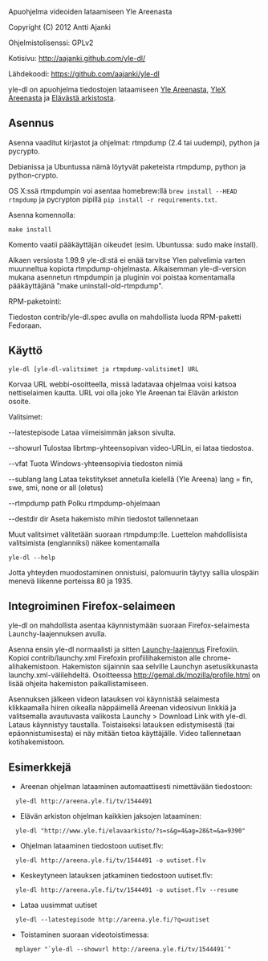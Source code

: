 Apuohjelma videoiden lataamiseen Yle Areenasta

Copyright (C) 2012 Antti Ajanki

Ohjelmistolisenssi: GPLv2

Kotisivu: http://aajanki.github.com/yle-dl/

Lähdekoodi: https://github.com/aajanki/yle-dl

yle-dl on apuohjelma tiedostojen lataamiseen [Yle Areenasta], [YleX Areenasta] ja [Elävästä arkistosta].

[Yle Areenasta]:http://areena.yle.fi/
[YleX Areenasta]:http://ylex.yle.fi/ylex-areena/
[Elävästä arkistosta]:http://www.yle.fi/elavaarkisto/

Asennus
-------

Asenna vaaditut kirjastot ja ohjelmat: rtmpdump (2.4 tai uudempi),
python ja pycrypto.

Debianissa ja Ubuntussa nämä löytyvät paketeista rtmpdump, python ja
python-crypto.

OS X:ssä rtmpdumpin voi asentaa homebrew:llä ``brew install --HEAD
rtmpdump`` ja pycrypton pipillä ``pip install -r requirements.txt``.

Asenna komennolla:

```
make install
```

Komento vaatii pääkäyttäjän oikeudet (esim. Ubuntussa: sudo make
install).

Alkaen versiosta 1.99.9 yle-dl:stä ei enää tarvitse Ylen palvelimia
varten muunneltua kopiota rtmpdump-ohjelmasta. Aikaisemman
yle-dl-version mukana asennetun rtmpdumpin ja pluginin voi poistaa
komentamalla pääkäyttäjänä "make uninstall-old-rtmpdump".

RPM-paketointi:

Tiedoston contrib/yle-dl.spec avulla on mahdollista luoda RPM-paketti
Fedoraan.

Käyttö
------

```
yle-dl [yle-dl-valitsimet ja rtmpdump-valitsimet] URL
```

Korvaa URL webbi-osoitteella, missä ladatavaa ohjelmaa voisi katsoa
nettiselaimen kautta. URL voi olla joko Yle Areenan tai Elävän
arkiston osoite.

Valitsimet:

--latestepisode Lataa viimeisimmän jakson sivulta.

--showurl       Tulostaa librtmp-yhteensopivan video-URLin, ei lataa
                tiedostoa.

--vfat          Tuota Windows-yhteensopivia tiedoston nimiä

--sublang lang  Lataa tekstitykset annetulla kielellä (Yle Areena)
                lang = fin, swe, smi, none or all (oletus)

--rtmpdump path Polku rtmpdump-ohjelmaan

--destdir dir   Aseta hakemisto mihin tiedostot tallennetaan

Muut valitsimet välitetään suoraan rtmpdump:lle. Luettelon
mahdollisista valitsimista (englanniksi) näkee komentamalla

```
yle-dl --help
```

Jotta yhteyden muodostaminen onnistuisi, palomuurin täytyy sallia
ulospäin menevä liikenne porteissa 80 ja 1935.

Integroiminen Firefox-selaimeen
-------------------------------

yle-dl on mahdollista asentaa käynnistymään suoraan
Firefox-selaimesta Launchy-laajennuksen avulla.

Asenna ensin yle-dl normaalisti ja sitten [Launchy-laajennus]
Firefoxiin. 
Kopioi contrib/launchy.xml Firefoxin profiilihakemiston alle
chrome-alihakemistoon. Hakemiston sijainnin saa selville Launchyn
asetusikkunasta launchy.xml-välilehdeltä. Osoitteessa
http://gemal.dk/mozilla/profile.html on lisää ohjeita hakemiston
paikallistamiseen.

[Launchy-laajennus]:http://gemal.dk/mozilla/launchy.html

Asennuksen jälkeen videon latauksen voi käynnistää selaimesta
klikkaamalla hiiren oikealla näppäimellä Areenan videosivun linkkiä ja
valitsemalla avautuvasta valikosta Launchy > Download Link with
yle-dl. Lataus käynnistyy taustalla. Toistaiseksi latauksen
edistymisestä (tai epäonnistumisesta) ei näy mitään tietoa
käyttäjälle. Video tallennetaan kotihakemistoon.

Esimerkkejä
-----------

* Areenan ohjelman lataaminen automaattisesti nimettävään tiedostoon:

```
  yle-dl http://areena.yle.fi/tv/1544491
```

* Elävän arkiston ohjelman kaikkien jaksojen lataaminen:

```
  yle-dl "http://www.yle.fi/elavaarkisto/?s=s&g=4&ag=28&t=&a=9390"
```

* Ohjelman lataaminen tiedostoon uutiset.flv:

```
  yle-dl http://areena.yle.fi/tv/1544491 -o uutiset.flv
```

* Keskeytyneen latauksen jatkaminen tiedostoon uutiset.flv:

```
  yle-dl http://areena.yle.fi/tv/1544491 -o uutiset.flv --resume
```

* Lataa uusimmat uutiset

```
  yle-dl --latestepisode http://areena.yle.fi/?q=uutiset
```

* Toistaminen suoraan videotoistimessa:

```
  mplayer "`yle-dl --showurl http://areena.yle.fi/tv/1544491`"
```
